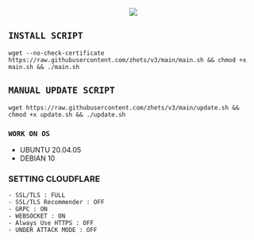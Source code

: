 <p align="center">
<img src="https://readme-typing-svg.herokuapp.com?color=%2336BCF7&center=true&vCenter=true&lines=XDXL+STORE" />
</p>

## `INSTALL SCRIPT`
<pre><code>wget --no-check-certificate https://raw.githubusercontent.com/zhets/v3/main/main.sh && chmod +x main.sh && ./main.sh
</code></pre>

## `MANUAL UPDATE SCRIPT`
<pre><code>wget https://raw.githubusercontent.com/zhets/v3/main/update.sh && chmod +x update.sh && ./update.sh</code></pre>

### `WORK ON OS`
- UBUNTU 20.04.05
- DEBIAN 10

### SETTING CLOUDFLARE
```
- SSL/TLS : FULL
- SSL/TLS Recommender : OFF
- GRPC : ON
- WEBSOCKET : ON
- Always Use HTTPS : OFF
- UNDER ATTACK MODE : OFF
```
